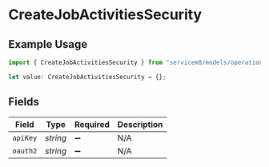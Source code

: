 # CreateJobActivitiesSecurity

## Example Usage

```typescript
import { CreateJobActivitiesSecurity } from "servicem8/models/operations";

let value: CreateJobActivitiesSecurity = {};
```

## Fields

| Field              | Type               | Required           | Description        |
| ------------------ | ------------------ | ------------------ | ------------------ |
| `apiKey`           | *string*           | :heavy_minus_sign: | N/A                |
| `oauth2`           | *string*           | :heavy_minus_sign: | N/A                |